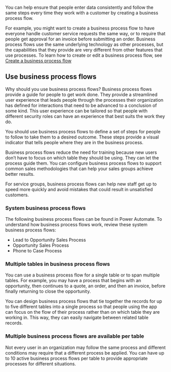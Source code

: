 You can help ensure that people enter data consistently and follow the 
same steps every time they work with a customer by creating a business 
process flow. 

For example, you might want to create a business process flow to have 
everyone handle customer service requests the same way, or to require 
that people get approval for an invoice before submitting an order. 
Business process flows use the same underlying technology as other 
processes, but the capabilities that they provide are very different 
from other features that use processes. To learn how to create or edit 
a business process flow, see [Create a business process flow](https://docs.microsoft.com/power-automate/create-business-process-flow)

## Use business process flows
Why should you use business process flows? Business process flows provide 
a guide for people to get work done. They provide a streamlined user 
experience that leads people through the processes their organization has 
defined for interactions that need to be advanced to a conclusion of some kind. 
This user experience can be tailored so that people with different security 
roles can have an experience that best suits the work they do.

You should use business process flows to define a set of steps for people to 
follow to take them to a desired outcome. These steps provide a visual indicator 
that tells people where they are in the business process. 

Business process flows reduce the need for training because new users don’t have 
to focus on which table they should be using. They can let the process guide them. 
You can configure business process flows to support common sales methodologies that 
can help your sales groups achieve better results. 

For service groups, business process flows can help new staff get up to speed more 
quickly and avoid mistakes that could result in unsatisfied customers.

### System business process flows
The following business process flows can be found in Power Automate. To understand 
how business process flows work, review these system business process flows:

- Lead to Opportunity Sales Process
- Opportunity Sales Process
- Phone to Case Process 

### Multiple tables in business process flows
You can use a business process flow for a single table or to span multiple tables. 
For example, you may have a process that begins with an opportunity, then continues 
to a quote, an order, and then an invoice, before finally returning to close the 
opportunity.

You can design business process flows that tie together the records for up to five 
different tables into a single process so that people using the app can focus on 
the flow of their process rather than on which table they are working in. This way, 
they can easily navigate between related table records.

### Multiple business process flows are available per table
Not every user in an organization may follow the same process and different conditions 
may require that a different process be applied. You can have up to 10 active business 
process flows per table to provide appropriate processes for different situations.
